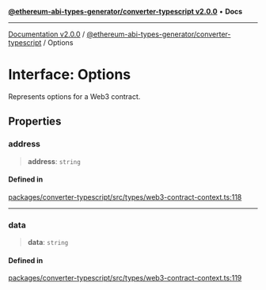 [**@ethereum-abi-types-generator/converter-typescript v2.0.0**](../README.md) • **Docs**

***

[Documentation v2.0.0](../../../packages.md) / [@ethereum-abi-types-generator/converter-typescript](../README.md) / Options

# Interface: Options

Represents options for a Web3 contract.

## Properties

### address

> **address**: `string`

#### Defined in

[packages/converter-typescript/src/types/web3-contract-context.ts:118](https://github.com/niZmosis/ethereum-abi-types-generator/blob/b8e282ea584f52118722e9d563db502ef3e0aa75/packages/converter-typescript/src/types/web3-contract-context.ts#L118)

***

### data

> **data**: `string`

#### Defined in

[packages/converter-typescript/src/types/web3-contract-context.ts:119](https://github.com/niZmosis/ethereum-abi-types-generator/blob/b8e282ea584f52118722e9d563db502ef3e0aa75/packages/converter-typescript/src/types/web3-contract-context.ts#L119)
